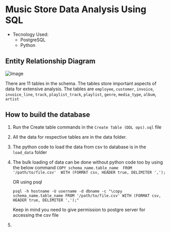 # Music Store Data Analysis Using SQL

- Tecnology Used:
    - PostgreSQL
    - Python

## Entity Relationship Diagram

![Image](https://github.com/user-attachments/assets/4171f89e-0263-4eb0-9daa-f1d0be8f28ab)

There are 11 tables in the schema. The tables store important aspects of data for extensive analysis. The tables are `employee`, `customer`, `invoice`, `invoice_line`, `track`, `playlist_track`, `playlist`, `genre`, `media_type`, `album`, `artist`

## How to build the database

1. Run the Create table commands in the `Create Table (DDL ops).sql` file
2. All the data for respective tables are in the data folder.
3. The python code to load the data from csv to database is in the `load_data` folder
4. The bulk loading of data can be done without python code too by using the below command
    `
    COPY schema_name.table_name 
    FROM '/path/to/file.csv' 
    WITH (FORMAT csv, HEADER true, DELIMITER ',');
    `

    OR using psql

    `
    psql -h hostname -U username -d dbname -c "\copy schema_name.table_name FROM '/path/to/file.csv' WITH (FORMAT csv, HEADER true, DELIMITER ',');"
    `

    Keep in mind you need to give permission to postgre server for accessing the csv file

5. 
    